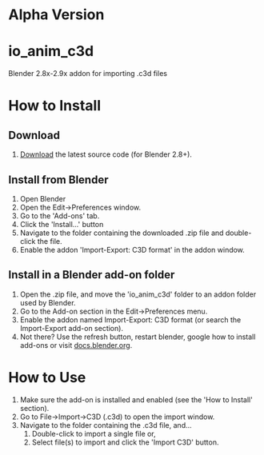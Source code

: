 # Alpha Version
# io_anim_c3d
Blender 2.8x-2.9x addon for importing .c3d files

# How to Install

Download
-------
1. [Download](https://github.com/MattiasFredriksson/io_anim_c3d/archive/master.zip) the latest source code (for Blender 2.8+).


Install from Blender
-------
1. Open Blender
2. Open the Edit->Preferences window.
3. Go to the 'Add-ons' tab.
4. Click the 'Install...' button
5. Navigate to the folder containing the downloaded .zip file and double-click the file.
6. Enable the addon 'Import-Export: C3D format' in the addon window.


Install in a Blender add-on folder
-------
1. Open the .zip file, and move the 'io_anim_c3d' folder to an addon folder used by Blender.
2. Go to the Add-on section in the Edit->Preferences menu.
3. Enable the addon named Import-Export: C3D format (or search the Import-Export add-on section).
4. Not there? Use the refresh button, restart blender, google how to install add-ons or visit [docs.blender.org](https://docs.blender.org/manual/en/latest/editors/preferences/addons.html).


# How to Use

1. Make sure the add-on is installed and enabled (see the 'How to Install' section).
2. Go to File->Import->C3D (.c3d) to open the import window.
3. Navigate to the folder containing the .c3d file, and... 
    1. Double-click to import a single file or,
    2. Select file(s) to import and click the 'Import C3D' button.
